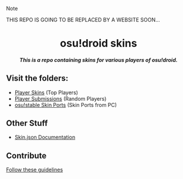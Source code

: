 > [!NOTE]
> THIS REPO IS GOING TO BE REPLACED BY A WEBSITE SOON...

<h1 align="center">osu!droid skins</h1>
<h5 align="center">This is a repo containing skins for various players of osu!droid.</h5>

## Visit the folders:
- <a href=./player-skins/readme.md>Player Skins</a> (Top Players)
- <a href=./player-submissions/readme.md>Player Submissions</a> (Random Players)
- <a href=./Ports/readme.md>osu!stable Skin Ports</a> (Skin Ports from PC)

## Other Stuff
- <a href=https://github.com/75efb6/osu-droid-skins-repo/wiki/Skin.json-Documentation-(Skin-Creation)>Skin.json Documentation</a>

## Contribute
<a href=https://github.com/75efb6/osu-droid-skins-repo/wiki/Skin-Adding-Guidelines-(GH-Issues)>Follow these guidelines</a>
